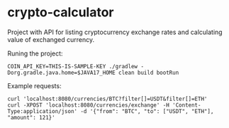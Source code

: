 # crypto-calculator

Project with API for listing cryptocurrency exchange rates and calculating value of exchanged currency.

Runing the project:

```
COIN_API_KEY=THIS-IS-SAMPLE-KEY ./gradlew -Dorg.gradle.java.home=$JAVA17_HOME clean build bootRun
```

Example requests:

```
curl 'localhost:8080/currencies/BTC?filter[]=USDT&filter[]=ETH'
curl -XPOST 'localhost:8080/currencies/exchange' -H 'Content-Type:application/json' -d '{"from": "BTC", "to": ["USDT", "ETH"], "amount": 121}'
```
